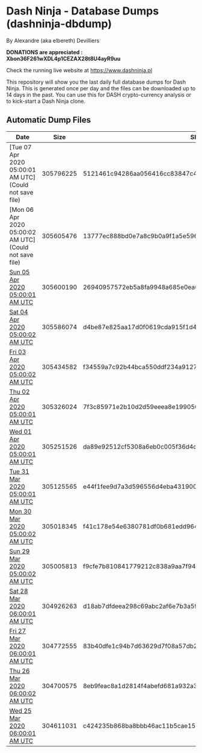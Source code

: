 # Dash Ninja - Database Dumps (dashninja-dbdump)
By Alexandre (aka elbereth) Devilliers

**DONATIONS are appreciated : Xbon36F261wXDL4p1CEZAX28t8U4ayR9uu**

Check the running live website at https://www.dashninja.pl

This repository will show you the last daily full database dumps for Dash Ninja. This is generated once per day and the files can be downloaded up to 14 days in the past.
You can use this for DASH crypto-currency analysis or to kick-start a Dash Ninja clone.


## Automatic Dump Files
| Date | Size | SHA256 |
|--|--|--|
| [Tue 07 Apr 2020 05:00:01 AM UTC](Could not save file) | 305796225 | 5121461c94286aa056416cc83847c4f28e27bcc7b43bc43067635732ff6ce856 | 
| [Mon 06 Apr 2020 05:00:02 AM UTC](Could not save file) | 305605476 | 13777ec888bd0e7a8c9b0a9f1a5e5964a323080a8b42a18cd8e49538d3df5953 | 
| [Sun 05 Apr 2020 05:00:01 AM UTC](https://transfer.sh/RFsei/dashninja-dbdump-20200405070001.tar.bz2) | 305600190 | 26940957572eb5a8fa9948a685e0ea67abfe1013f86aa11eaae694d4e4539c8a | 
| [Sat 04 Apr 2020 05:00:02 AM UTC]() | 305586074 | d4be87e825aa17d0f0619cda915f1d48328d3da2ad1dc6a550675b88bece613f | 
| [Fri 03 Apr 2020 05:00:02 AM UTC](https://transfer.sh/w91qO/dashninja-dbdump-20200403070002.tar.bz2) | 305434582 | f34559a7c92b44bca550ddf234a912703930aa7d1dd68f80d338905f8bcf27ee | 
| [Thu 02 Apr 2020 05:00:01 AM UTC](https://transfer.sh/hP32T/dashninja-dbdump-20200402070001.tar.bz2) | 305326024 | 7f3c85971e2b10d2d59eeea8e199050ba37e025f566fb271dd50fd10629fd21f | 
| [Wed 01 Apr 2020 05:00:01 AM UTC](https://transfer.sh/hjOQv/dashninja-dbdump-20200401070001.tar.bz2) | 305251526 | da89e92512cf5308a6eb0c005f36d4db169bda180e439e6090464ad6683f221b | 
| [Tue 31 Mar 2020 05:00:01 AM UTC](https://transfer.sh/yHz55/dashninja-dbdump-20200331070001.tar.bz2) | 305125565 | e44f1fee9d7a3d596556d4eba43190095002d37f1bc41c7d33470915359b9ec7 | 
| [Mon 30 Mar 2020 05:00:02 AM UTC](https://transfer.sh/qi0B1/dashninja-dbdump-20200330070002.tar.bz2) | 305018345 | f41c178e54e6380781df0b681edd9642544a8e7b3f2f3dca3c354fcf2943b39d | 
| [Sun 29 Mar 2020 05:00:02 AM UTC]() | 305005813 | f9cfe7b810841779212c838a9aa7f940fdbbca0a89d3c060a8439dd8dbf0bf84 | 
| [Sat 28 Mar 2020 06:00:01 AM UTC]() | 304926263 | d18ab7dfdeea298c69abc2af6e7b3a59bf19b6dbddc5a713832ef2865b9118ef | 
| [Fri 27 Mar 2020 06:00:01 AM UTC](https://transfer.sh/eQa5I/dashninja-dbdump-20200327070001.tar.bz2) | 304772555 | 83b40dfe1c94b7d63629d7f08a57db2dd48e06a420051f966b348838ddb62a15 | 
| [Thu 26 Mar 2020 06:00:02 AM UTC](https://transfer.sh/FuTCu/dashninja-dbdump-20200326070002.tar.bz2) | 304700575 | 8eb9feac8a1d2814f4abefd681a932a336e66c399aa99dae74e30a01cfae2dca | 
| [Wed 25 Mar 2020 06:00:01 AM UTC](https://transfer.sh/NhVdw/dashninja-dbdump-20200325070001.tar.bz2) | 304611031 | c424235b868ba8bbb46ac11b5cae158dc1c2fa48084d32695bc1dd9502ae7508 | 
